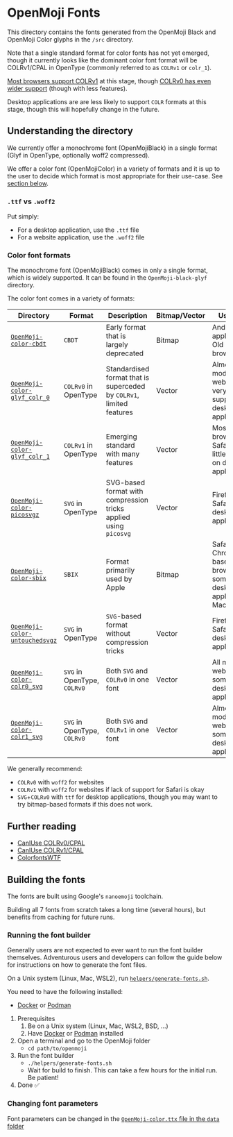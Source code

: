 # OpenMoji Fonts

This directory contains the fonts generated from the OpenMoji Black and OpenMoji Color glyphs in the `/src` directory.

Note that a single standard format for color fonts has not yet emerged, though it currently looks like the dominant color font format will be COLRv1/CPAL in OpenType (commonly referred to as `COLRv1` or `colr_1`).

[Most browsers support COLRv1](https://caniuse.com/colr-v1) at this stage, though [COLRv0 has even wider support](https://caniuse.com/colr) (though with less features).

Desktop applications are are less likely to support `COLR` formats at this stage, though this will hopefully change in the future.

## Understanding the directory

We currently offer a monochrome font (OpenMojiBlack) in a single format (Glyf in OpenType, optionally woff2 compressed).

We offer a color font (OpenMojiColor) in a variety of formats and it is up to the user to decide which format is most appropriate for their use-case. See [section below](#color-font-formats).

### `.ttf` vs `.woff2`

Put simply:
- For a desktop application, use the `.ttf` file
- For a website application, use the `.woff2` file

### Color font formats

The monochrome font (OpenMojiBlack) comes in only a single format, which is widely supported. It can be found in the `OpenMoji-black-glyf` directory.

The color font comes in a variety of formats:

| Directory                                    | Format | Description                             | Bitmap/Vector | Use-case                                  |
| -------------------------------------------- | ------ | --------------------------------------- | ------------- | ----------------------------------------- |
| [`OpenMoji-color-cbdt`](OpenMoji-color-cbdt) | `CBDT` | Early format that is largely deprecated | Bitmap        | Android applications, Old Chrome browsers |
| [`OpenMoji-color-glyf_colr_0`](OpenMoji-color-glyf_colr_0) | `COLRv0` in OpenType | Standardised format that is superceded by `COLRv1`, limited features | Vector        | Almost all modern webbrowsers, very little support on desktop applications |
| [`OpenMoji-color-glyf_colr_1`](OpenMoji-color-glyf_colr_1) | `COLRv1` in OpenType | Emerging standard with many features | Vector        | Most modern browsers (not Safari), very little support on desktop applications |
| [`OpenMoji-color-picosvgz`](OpenMoji-color-picosvgz) | `SVG` in OpenType | SVG-based format with compression tricks applied using `picosvg` | Vector        | Firefox and Safari, some desktop applications |
| [`OpenMoji-color-sbix`](OpenMoji-color-sbix) | `SBIX` | Format primarily used by Apple | Bitmap        | Safari, Chrome-based browsers, some desktop applications, MacOS, iOS |
| [`OpenMoji-color-untouchedsvgz`](OpenMoji-color-untouchedsvgz) | `SVG` in OpenType | `SVG`-based format without compression tricks | Vector        | Firefox and Safari, some desktop applications |
| [`OpenMoji-color-colr0_svg`](OpenMoji-color-colr0_svg) | `SVG` in OpenType, `COLRv0` | Both `SVG` and `COLRv0` in one font | Vector        | All modern webbrowsers, some desktop applications |
| [`OpenMoji-color-colr1_svg`](OpenMoji-color-colr1_svg) | `SVG` in OpenType, `COLRv0` | Both `SVG` and `COLRv1` in one font | Vector        | Almost all modern webbrowsers, some desktop applications |

We generally recommend:
- `COLRv0` with `woff2` for websites
- `COLRv1` with `woff2` for websites if lack of support for Safari is okay
- `SVG`+`COLRv0` with `ttf` for desktop applications, though you may want to try bitmap-based formats if this does not work.

## Further reading

- [CanIUse COLRv0/CPAL](https://caniuse.com/colr)
- [CanIUse COLRv1/CPAL](https://caniuse.com/colr-v1)
- [ColorfontsWTF](https://www.colorfonts.wtf/)

## Building the fonts

The fonts are built using Google's `nanoemoji` toolchain.

Building all 7 fonts from scratch takes a long time (several hours), but benefits from caching for future runs.

### Running the font builder

Generally users are not expected to ever want to run the font builder themselves.
Adventurous users and developers can follow the guide below for instructions on how to generate the font files.

On a Unix system (Linux, Mac, WSL2), run [`helpers/generate-fonts.sh`](../helpers/generate-fonts.sh).

You need to have the following installed:
- [Docker](https://www.docker.com/) or [Podman](https://podman.io/)

1. Prerequisites
   1. Be on a Unix system (Linux, Mac, WSL2, BSD, …)
   2. Have [Docker](https://www.docker.com/) or [Podman](https://podman.io/) installed
2. Open a terminal and go to the OpenMoji folder
   - `cd path/to/openmoji`
3. Run the font builder
   - `./helpers/generate-fonts.sh`
   - Wait for build to finish. This can take a few hours for the initial run. Be patient!
4. Done ✅

### Changing font parameters

Font parameters can be changed in the [`OpenMoji-color.ttx` file in the `data` folder](../data/OpenMoji-Color.ttx)
